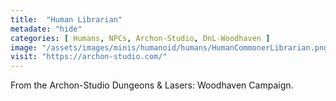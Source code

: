 ```yaml
---
title:  "Human Librarian"
metadate: "hide"
categories: [ Humans, NPCs, Archon-Studio, DnL-Woodhaven ]
image: "/assets/images/minis/humanoid/humans/HumanCommonerLibrarian.png"
visit: "https://archon-studio.com/"
---
```

From the Archon-Studio Dungeons & Lasers: Woodhaven Campaign.